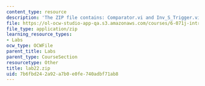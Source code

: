```yaml
---
content_type: resource
description: 'The ZIP file contains: Comparator.vi and Inv_S_Trigger.vi.'
file: https://ol-ocw-studio-app-qa.s3.amazonaws.com/courses/6-071j-introduction-to-electronics-signals-and-measurement-spring-2006/7b6fbd242a92a7b0e0fe740adbf71ab8_lab22.zip
file_type: application/zip
learning_resource_types:
- Labs
ocw_type: OCWFile
parent_title: Labs
parent_type: CourseSection
resourcetype: Other
title: lab22.zip
uid: 7b6fbd24-2a92-a7b0-e0fe-740adbf71ab8
---
```

